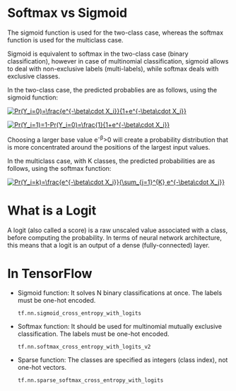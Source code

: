 # Softmax vs Sigmoid

The sigmoid function is used for the two-class case, whereas the softmax function is used for the multiclass case.

Sigmoid is equivalent to softmax in the two-class case (binary classification), however in case of multinomial classification, sigmoid allows to deal with non-exclusive labels (multi-labels), while softmax deals with exclusive classes.

In the two-class case, the predicted probablies are as follows, using the sigmoid function:

<a href="https://www.codecogs.com/eqnedit.php?latex=Pr(Y_i=0)=\frac{e^{-\beta\cdot&space;X_i}}{1&plus;e^{-\beta\cdot&space;X_i}}" target="_blank"><img src="https://latex.codecogs.com/gif.latex?Pr(Y_i=0)=\frac{e^{-\beta\cdot&space;X_i}}{1&plus;e^{-\beta\cdot&space;X_i}}" title="Pr(Y_i=0)=\frac{e^{-\beta\cdot X_i}}{1+e^{-\beta\cdot X_i}}" /></a>

<a href="https://www.codecogs.com/eqnedit.php?latex=Pr(Y_i=1)=1-Pr(Y_i=0)=\frac{1}{1&plus;e^{-\beta\cdot&space;X_i}}" target="_blank"><img src="https://latex.codecogs.com/gif.latex?Pr(Y_i=1)=1-Pr(Y_i=0)=\frac{1}{1&plus;e^{-\beta\cdot&space;X_i}}" title="Pr(Y_i=1)=1-Pr(Y_i=0)=\frac{1}{1+e^{-\beta\cdot X_i}}" /></a>

Choosing a larger base value e<sup>-&beta;</sup>>0 will create a probability distribution that is more concentrated around the positions of the largest input values.

In the multiclass case, with K classes, the predicted probabilities are as follows, using the softmax function:

<a href="https://www.codecogs.com/eqnedit.php?latex=Pr(Y_i=k)=\frac{e^{-\beta\cdot&space;X_i}}{\sum_{j=1}^{K}&space;e^{-\beta\cdot&space;X_j}}" target="_blank"><img src="https://latex.codecogs.com/gif.latex?Pr(Y_i=k)=\frac{e^{-\beta\cdot&space;X_i}}{\sum_{j=1}^{K}&space;e^{-\beta\cdot&space;X_j}}" title="Pr(Y_i=k)=\frac{e^{-\beta\cdot X_i}}{\sum_{j=1}^{K} e^{-\beta\cdot X_j}}" /></a>

# What is a Logit

A logit (also called a score) is a raw unscaled value associated with a class, before computing the probability. In terms of neural network architecture, this means that a logit is an output of a dense (fully-connected) layer.

# In TensorFlow

- Sigmoid function: It solves N binary classifications at once. The labels must be one-hot encoded.

  `tf.nn.sigmoid_cross_entropy_with_logits`

- Softmax function: It should be used for multinomial mutually exclusive classification. The labels must be one-hot encoded.

  `tf.nn.softmax_cross_entropy_with_logits_v2`

- Sparse function: The classes are specified as integers (class index), not one-hot vectors.

  `tf.nn.sparse_softmax_cross_entropy_with_logits`
